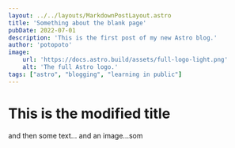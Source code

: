 ```yaml
---
layout: ../../layouts/MarkdownPostLayout.astro
title: 'Something about the blank page'
pubDate: 2022-07-01
description: 'This is the first post of my new Astro blog.'
author: 'potopoto'
image:
    url: 'https://docs.astro.build/assets/full-logo-light.png'
    alt: 'The full Astro logo.'
tags: ["astro", "blogging", "learning in public"]
---
```

# This is the modified title

and then some text...
and an image...som